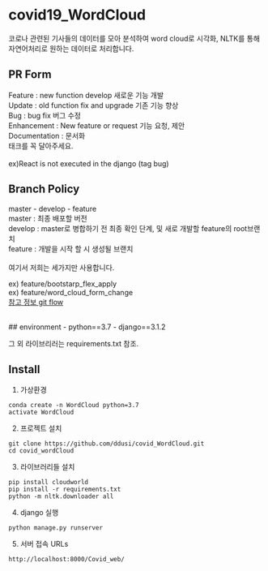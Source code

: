 # covid19_WordCloud
코로나 관련된 기사들의 데이터를 모아 분석하여 word cloud로 시각화, NLTK를 통해 자연어처리로 원하는 데이터로 처리합니다. 


## PR Form
Feature : new function develop 새로운 기능 개발 <br>
Update : old function fix and upgrade 기존 기능 향상 <br>
Bug : bug fix 버그 수정 <br>
Enhancement : New feature or request 기능 요청, 제안 <br>
Documentation : 문서화 <br>
태크를 꼭 달아주세요.<br>
<br>
ex)React is not executed in the django (tag bug)
<br>

## Branch Policy
master - develop - feature <br>
master : 최종 배포할 버전 <br>
develop : master로 병합하기 전 최종 확인 단계, 및 새로 개발할 feature의 root브랜치 <br>
feature : 개발을 시작 할 시 생성될 브랜치 <br>
<br>
여기서 저희는 세가지만 사용합니다. <br>

ex) feature/bootstarp_flex_apply <br>
ex) feature/word_cloud_form_change <br>
[참고 정보 git flow](https://woowabros.github.io/experience/2017/10/30/baemin-mobile-git-branch-strategy.html)

<br>
## environment
- python==3.7
- django==3.1.2

그 외 라이브리러는 requirements.txt 참조.

## Install
1. 가상환경 
```
conda create -n WordCloud python=3.7
activate WordCloud
```

2. 프로젝트 설치
```
git clone https://github.com/ddusi/covid_WordCloud.git
cd covid_wordCloud
```

3. 라이브러리들 설치
```
pip install cloudworld
pip install -r requirements.txt
python -m nltk.downloader all
```

4. django 실행
```
python manage.py runserver
```

5. 서버 접속 URLs
```
http://localhost:8000/Covid_web/
```

